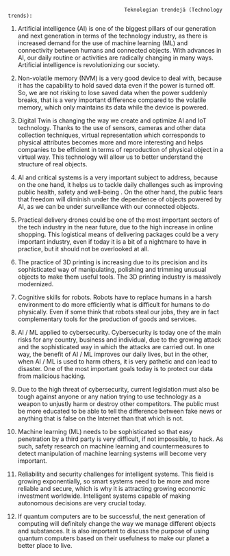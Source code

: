                                           Teknologian trendejä (Technology trends):
                                          
1. Artificial intelligence (AI) is one of the biggest pillars of our generation and next generation in terms of the technology industry, as there is increased demand for the use of machine learning (ML) and connectivity between humans and connected objects.
With advances in AI, our daily routine or activities are radically changing in many ways. Artificial intelligence is revolutionizing our society.

2. Non-volatile memory (NVM) is a very good device to deal with, because it has the capability to hold saved data even if the power is turned off.
So, we are not risking to lose saved data when the power suddenly breaks, that is a very important difference compared to the volatile memory, which only maintains its data while the device is powered.

3. Digital Twin is changing the way we create and optimize AI and IoT technology. 
Thanks to the use of sensors, cameras and other data collection techniques, virtual representation which corresponds to physical attributes becomes more and more interesting and helps companies to be efficient in terms of reproduction of physical object in a virtual way.
This technology will allow us to better understand the structure of real objects.

4. AI and critical systems is a very important subject to address, because on the one hand, it helps us to tackle daily challenges such as improving public health, safety and well-being . On the other hand, the public fears that freedom will diminish under the dependence of objects powered by AI, as we can be under surveillance with our connected objects.

5. Practical delivery drones could be one of the most important sectors of the tech industry in the near future, due to the high increase in online shopping. This logistical means of delivering packages could be a very important industry, even if today it is a bit of a nightmare to have in practice, but it should not be overlooked at all.

6. The practice of 3D printing is increasing due to its precision and its sophisticated way of manipulating, polishing and trimming unusual objects to make them useful tools.
The 3D printing industry is massively modernized.

7. Cognitive skills for robots. Robots have to replace humans in a harsh environment to do more efficiently what is difficult for humans to do physically.
Even if some think that robots steal our jobs, they are in fact complementary tools for the production of goods and services.

8. AI / ML applied to cybersecurity. Cybersecurity is today one of the main risks for any country, business and individual, due to the growing attack and the sophisticated way in which the attacks are carried out.
In one way, the benefit of AI / ML improves our daily lives, but in the other, when AI / ML is used to harm others, it is very pathetic and can lead to disaster. One of the most important goals today is to protect our data from malicious hacking.

9. Due to the high threat of cybersecurity, current legislation must also be tough against anyone or any nation trying to use technology as a weapon to unjustly harm or destroy other competitors.
The public must be more educated to be able to tell the difference between fake news or anything that is false on the Internet than that which is not.

10. Machine learning (ML) needs to be sophisticated so that easy penetration by a third party is very difficult, if not impossible, to hack.
As such, safety research on machine learning and countermeasures to detect manipulation of machine learning systems will become very important.

11. Reliability and security challenges for intelligent systems.
This field is growing exponentially, so smart systems need to be more and more reliable and secure, which is why it is attracting growing economic investment worldwide.
Intelligent systems capable of making autonomous decisions are very crucial today.

12. If quantum computers are to be successful, the next generation of computing will definitely change the way we manage different objects and substances.
It is also important to discuss the purpose of using quantum computers based on their usefulness to make our planet a better place to live.

